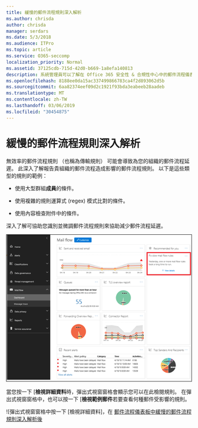 ```yaml
---
title: 緩慢的郵件流程規則深入解析
ms.author: chrisda
author: chrisda
manager: serdars
ms.date: 5/3/2018
ms.audience: ITPro
ms.topic: article
ms.service: O365-seccomp
localization_priority: Normal
ms.assetid: 37125cdb-715d-42d0-b669-1a8efa140813
description: 系統管理員可以了解在 Office 365 安全性 & 合規性中心中的郵件流程儀表板中緩慢的郵件流程規則深入解析。
ms.openlocfilehash: 8188ee0da15ac337499866783ca4f2d893062d5b
ms.sourcegitcommit: 6aa82374eef09d2c1921f93bda3eabeeb28aadeb
ms.translationtype: MT
ms.contentlocale: zh-TW
ms.lasthandoff: 03/06/2019
ms.locfileid: "30454875"
---
```

# <a name="slow-mail-flow-rules-insight"></a>緩慢的郵件流程規則深入解析

無效率的郵件流程規則 （也稱為傳輸規則） 可能會導致為您的組織的郵件流程延遲。 此深入了解報告貴組織的郵件流程造成影響的郵件流程規則。 以下是這些類型的規則的範例：

- 使用大型群組**成員**的條件。

- 使用複雜的規則運算式 (regex) 模式比對的條件。

- 使用內容檢查附件中的條件。

深入了解可協助您識別並微調郵件流程規則來協助減少郵件流程延遲。

![緩慢的郵件流程規則深入了解在 Office 365 安全性 & 合規性中心中的郵件流程儀表板](media/1dd90faa-f065-4b10-8b47-d35dc127fc26.png)

當您按一下 [**檢視詳細資料**時，彈出式視窗窗格會顯示您可以在此檢閱規則。 在彈出式視窗窗格中，也可以按一下 [**檢視範例郵件**若要查看何種郵件受影響的規則。

![彈出式視窗窗格中按一下 [檢視詳細資料]，在 [郵件流程儀表板中緩慢的郵件流程規則深入解析後](media/2cbd43b7-1f21-4338-a70c-7b50de5c69cd.png)
